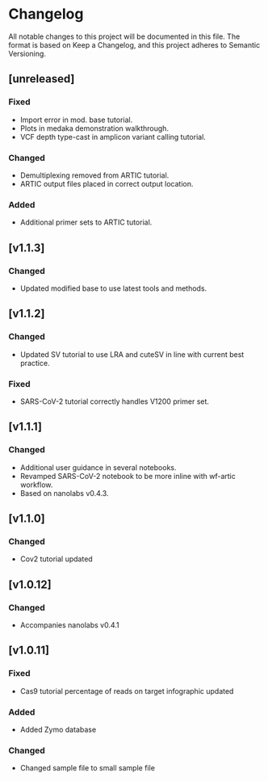 # Changelog
All notable changes to this project will be documented in this file.
The format is based on Keep a Changelog,
and this project adheres to Semantic Versioning.

## [unreleased]
### Fixed
- Import error in mod. base tutorial.
- Plots in medaka demonstration walkthrough.
- VCF depth type-cast in amplicon variant calling tutorial.
### Changed
- Demultiplexing removed from ARTIC tutorial.
- ARTIC output files placed in correct output location.
### Added
- Additional primer sets to ARTIC tutorial.


## [v1.1.3]
### Changed
- Updated modified base to use latest tools and methods.


## [v1.1.2]
### Changed
- Updated SV tutorial to use LRA and cuteSV in line with current best practice.
### Fixed
- SARS-CoV-2 tutorial correctly handles V1200 primer set.


## [v1.1.1]
### Changed
- Additional user guidance in several notebooks.
- Revamped SARS-CoV-2 notebook to be more inline with wf-artic workflow.
- Based on nanolabs v0.4.3.


## [v1.1.0]
### Changed
- Cov2 tutorial updated

## [v1.0.12]
### Changed
- Accompanies nanolabs v0.4.1


## [v1.0.11]
### Fixed
- Cas9 tutorial percentage of reads on target infographic updated

### Added
- Added Zymo database

### Changed
- Changed sample file to small sample file
